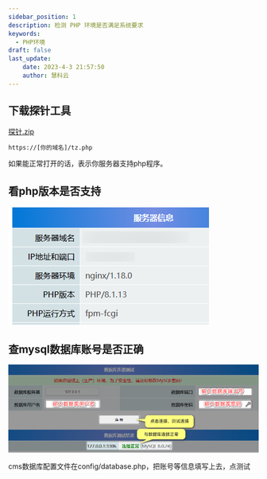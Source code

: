 ```yaml
---
sidebar_position: 1
description: 检测 PHP 环境是否满足系统要求
keywords:
  - PHP环境
draft: false
last_update:
    date: 2023-4-3 21:57:50
    author: 慧科云
---
```


## 下载探针工具

[<icon icon="bi:file-earmark-zip" />探针.zip](/探针.zip)

```html title='解压后的tz.php文件放到网站目录中，并通过url进行访问'
https://[你的域名]/tz.php
```

如果能正常打开的话，表示你服务器支持php程序。

## 看php版本是否支持

![运行环境](./images/16785231616bc4b2.png)

## 查mysql数据库账号是否正确

![检查mysql数据库账号是否正确](./images/202303200915650.png)

cms数据库配置文件在config/database.php，把账号等信息填写上去，点测试
